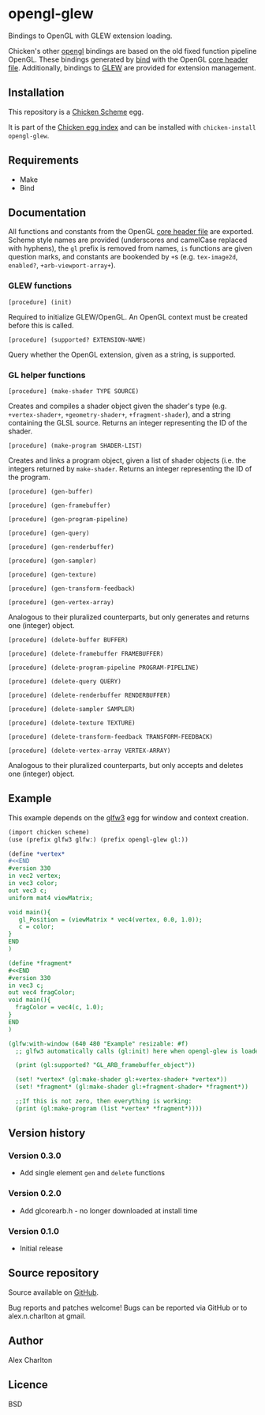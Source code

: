 # opengl-glew

Bindings to OpenGL with GLEW extension loading.

Chicken's other [opengl](http://wiki.call-cc.org/eggref/4/opengl) bindings are based on the old fixed function pipeline OpenGL. These bindings generated by [bind](http://wiki.call-cc.org/eggref/4/bind) with the OpenGL [core header file](http://www.opengl.org/registry/api/GL/glcorearb.h). Additionally, bindings to [GLEW](http://glew.sourceforge.net/) are provided for extension management.

## Installation
This repository is a [Chicken Scheme](http://call-cc.org/) egg.

It is part of the [Chicken egg index](http://wiki.call-cc.org/chicken-projects/egg-index-4.html) and can be installed with `chicken-install opengl-glew`.

## Requirements
- Make
- Bind

## Documentation
All functions and constants from the OpenGL [core header file](http://www.opengl.org/registry/api/GL/glcorearb.h) are exported. Scheme style names are provided (underscores and camelCase replaced with hyphens), the `gl` prefix is removed from names, `is` functions are given question marks, and constants are bookended by `+`s (e.g. `tex-image2d`, `enabled?`, `+arb-viewport-array+`).

### GLEW functions

    [procedure] (init)

Required to initialize GLEW/OpenGL. An OpenGL context must be created before this is called.

    [procedure] (supported? EXTENSION-NAME)

Query whether the OpenGL extension, given as a string, is supported.

### GL helper functions
    [procedure] (make-shader TYPE SOURCE)

Creates and compiles a shader object given the shader's type (e.g. `+vertex-shader+`, `+geometry-shader+`, `+fragment-shader`), and a string containing the GLSL source. Returns an integer representing the ID of the shader.

    [procedure] (make-program SHADER-LIST)

Creates and links a program object, given a list of shader objects (i.e. the integers returned by `make-shader`. Returns an integer representing the ID of the program.

    [procedure] (gen-buffer)

    [procedure] (gen-framebuffer)

    [procedure] (gen-program-pipeline)

    [procedure] (gen-query)

    [procedure] (gen-renderbuffer)

    [procedure] (gen-sampler)

    [procedure] (gen-texture)

    [procedure] (gen-transform-feedback)

    [procedure] (gen-vertex-array)

Analogous to their pluralized counterparts, but only generates and returns one (integer) object.

    [procedure] (delete-buffer BUFFER)

    [procedure] (delete-framebuffer FRAMEBUFFER)

    [procedure] (delete-program-pipeline PROGRAM-PIPELINE)

    [procedure] (delete-query QUERY)

    [procedure] (delete-renderbuffer RENDERBUFFER)

    [procedure] (delete-sampler SAMPLER)

    [procedure] (delete-texture TEXTURE)

    [procedure] (delete-transform-feedback TRANSFORM-FEEDBACK)

    [procedure] (delete-vertex-array VERTEX-ARRAY)

Analogous to their pluralized counterparts, but only accepts and deletes one (integer) object.

## Example
This example depends on the [glfw3](http://wiki.call-cc.org/eggref/4/glfw3) egg for window and context creation.

``` Scheme
(import chicken scheme)
(use (prefix glfw3 glfw:) (prefix opengl-glew gl:))

(define *vertex* 
#<<END
#version 330
in vec2 vertex;
in vec3 color;
out vec3 c;
uniform mat4 viewMatrix;

void main(){
   gl_Position = (viewMatrix * vec4(vertex, 0.0, 1.0));
   c = color;
}
END
)

(define *fragment*
#<<END
#version 330
in vec3 c;
out vec4 fragColor;
void main(){
  fragColor = vec4(c, 1.0);
}
END
)

(glfw:with-window (640 480 "Example" resizable: #f)
  ;; glfw3 automatically calls (gl:init) here when opengl-glew is loaded

  (print (gl:supported? "GL_ARB_framebuffer_object"))

  (set! *vertex* (gl:make-shader gl:+vertex-shader+ *vertex*))
  (set! *fragment* (gl:make-shader gl:+fragment-shader+ *fragment*))

  ;;If this is not zero, then everything is working:
  (print (gl:make-program (list *vertex* *fragment*))))
```

## Version history
### Version 0.3.0
* Add single element `gen` and `delete` functions

### Version 0.2.0
* Add glcorearb.h - no longer downloaded at install time

### Version 0.1.0
* Initial release

## Source repository
Source available on [GitHub](https://github.com/AlexCharlton/chicken-opengl-glew).

Bug reports and patches welcome! Bugs can be reported via GitHub or to alex.n.charlton at gmail.

## Author
Alex Charlton

## Licence
BSD
